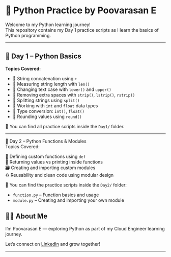 # 🐍 Python Practice by Poovarasan E

Welcome to my Python learning journey!  
This repository contains my Day 1 practice scripts as I learn the basics of Python programming.

---

## 📅 Day 1 – Python Basics

**Topics Covered:**

- 🔗 String concatenation using `+`
- 📏 Measuring string length with `len()`
- 🔡 Changing text case with `lower()` and `upper()`
- 🧼 Removing extra spaces with `strip()`, `lstrip()`, `rstrip()`
- 🧪 Splitting strings using `split()`
- 🔢 Working with `int` and `float` data types
- 🔄 Type conversion: `int()`, `float()`
- 🔁 Rounding values using `round()`

📂 You can find all practice scripts inside the `Day1/` folder.

---
📅 Day 2 – Python Functions & Modules  
Topics Covered:

🔧 Defining custom functions using `def`  
🧠 Returning values vs printing inside functions  
🗃️ Creating and importing custom modules  
♻️ Reusability and clean code using modular design  

📂 You can find the practice scripts inside the `Day2/` folder:
- `function.py` – Function basics and usage  
- `module.py` – Creating and importing your own module 

## 👨‍💻 About Me

I’m Poovarasan E — exploring Python as part of my Cloud Engineer learning journey.

Let’s connect on [LinkedIn](https://www.linkedin.com/in/poovarasan26) and grow together!

---
